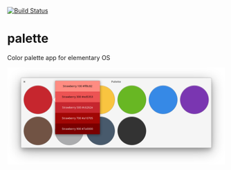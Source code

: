 [![Build Status](https://travis-ci.org/cassidyjames/palette.svg?branch=master)](https://travis-ci.org/cassidyjames/palette)

# palette

Color palette app for elementary OS

![Screenshot](data/screenshot-2.png)


